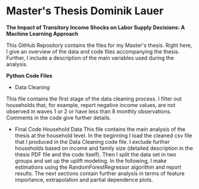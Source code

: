 # Master's Thesis Dominik Lauer

**The Impact of Transitory Income Shocks on Labor Supply Decisions: A Machine Learning Approach**


This GitHub Repository contains the files for my Master's thesis. Right here, I give an overview of the data and code files accompanying the thesis. Further, I include a description of the main variables used during the analysis. 

**Python Code Files**

- Data Cleaning

This file contains the first stage of the data cleaning process. I filter out households that, for example, report negative income values, are not observed in waves 1 or 2 or have less than 8 monthly observations. Comments in the code give further details.

- Final Code Household Data
This file contains the main analysis of the thesis at the household level. In the beginning I load the cleaned csv file that I produced in the Data Cleaning code file. I exclude further households based on income and family size (detailed description in the thesis PDF file and the code itself). Then I split the data set in two groups and set up the uplift modeling. In the following, I make estimations using the RandomForestRegressor algorithm and report results. The next sections contain further analysis in terms of feature importance, extrapolation and partial dependence plots.

